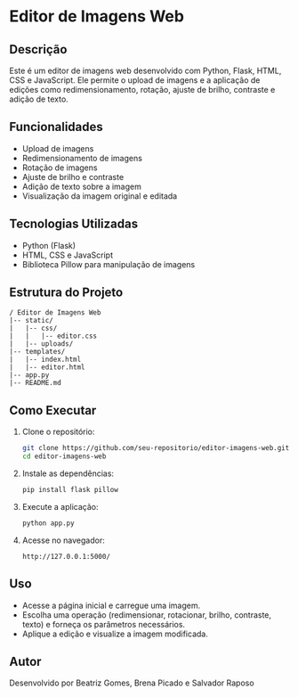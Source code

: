 # Editor de Imagens Web

## Descrição
Este é um editor de imagens web desenvolvido com Python, Flask, HTML, CSS e JavaScript. Ele permite o upload de imagens e a aplicação de edições como redimensionamento, rotação, ajuste de brilho, contraste e adição de texto.

## Funcionalidades
- Upload de imagens
- Redimensionamento de imagens
- Rotação de imagens
- Ajuste de brilho e contraste
- Adição de texto sobre a imagem
- Visualização da imagem original e editada

## Tecnologias Utilizadas
- Python (Flask)
- HTML, CSS e JavaScript
- Biblioteca Pillow para manipulação de imagens

## Estrutura do Projeto
```
/ Editor de Imagens Web
|-- static/
|   |-- css/
|   |   |-- editor.css
|   |-- uploads/
|-- templates/
|   |-- index.html
|   |-- editor.html
|-- app.py
|-- README.md
```

## Como Executar
1. Clone o repositório:
   ```bash
   git clone https://github.com/seu-repositorio/editor-imagens-web.git
   cd editor-imagens-web
   ```
2. Instale as dependências:
   ```bash
   pip install flask pillow
   ```
3. Execute a aplicação:
   ```bash
   python app.py
   ```
4. Acesse no navegador:
   ```
   http://127.0.0.1:5000/
   ```

## Uso
- Acesse a página inicial e carregue uma imagem.
- Escolha uma operação (redimensionar, rotacionar, brilho, contraste, texto) e forneça os parâmetros necessários.
- Aplique a edição e visualize a imagem modificada.

## Autor
Desenvolvido por Beatriz Gomes, Brena Picado e Salvador Raposo

